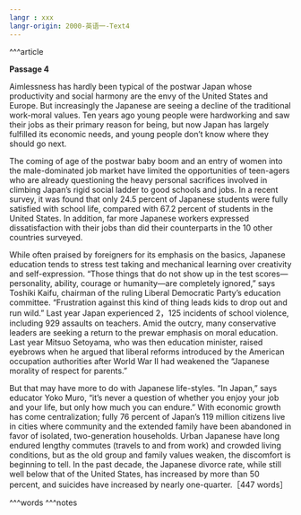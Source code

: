 ```yaml
---
langr : xxx
langr-origin: 2000-英语一-Text4
---
```


^^^article

**Passage 4**

Aimlessness has hardly been typical of the postwar Japan whose productivity and social harmony are the envy of the United States and Europe. But increasingly the Japanese are seeing a decline of the traditional work-moral values. Ten years ago young people were hardworking and saw their jobs as their primary reason for being, but now Japan has largely fulfilled its economic needs, and young people don’t know where they should go next.

The coming of age of the postwar baby boom and an entry of women into the male-dominated job market have limited the opportunities of teen-agers who are already questioning the heavy personal sacrifices involved in climbing Japan’s rigid social ladder to good schools and jobs. In a recent survey, it was found that only 24.5 percent of Japanese students were fully satisfied with school life, compared with 67.2 percent of students in the United States. In addition, far more Japanese workers expressed dissatisfaction with their jobs than did their counterparts in the 10 other countries surveyed.

While often praised by foreigners for its emphasis on the basics, Japanese education tends to stress test taking and mechanical learning over creativity and self-expression. “Those things that do not show up in the test scores—personality, ability, courage or humanity—are completely ignored,” says Toshiki Kaifu, chairman of the ruling Liberal Democratic Party’s education committee. “Frustration against this kind of thing leads kids to drop out and run wild.” Last year Japan experienced 2，125 incidents of school violence, including 929 assaults on teachers. Amid the outcry, many conservative leaders are seeking a return to the prewar emphasis on moral education. Last year Mitsuo Setoyama, who was then education minister, raised eyebrows when he argued that liberal reforms introduced by the American occupation authorities after World War II had weakened the “Japanese morality of respect for parents.”

But that may have more to do with Japanese life-styles. “In Japan,” says educator Yoko Muro, “it’s never a question of whether you enjoy your job and your life, but only how much you can endure.” With economic growth has come centralization; fully 76 percent of Japan’s 119 million citizens live in cities where community and the extended family have been abandoned in favor of isolated, two-generation households. Urban Japanese have long endured lengthy commutes (travels to and from work) and crowded living conditions, but as the old group and family values weaken, the discomfort is beginning to tell. In the past decade, the Japanese divorce rate, while still well below that of the United States, has increased by more than 50 percent, and suicides have increased by nearly one-quarter.［447 words］




^^^words
^^^notes